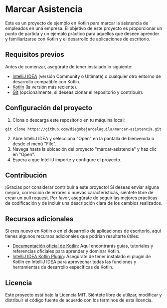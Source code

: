 # Marcar Asistencia

Este es un proyecto de ejemplo en Kotlin para marcar la asistencia de empleados en una empresa. El objetivo de este proyecto es proporcionar un punto de partida y un ejemplo práctico para aquellos que deseen aprender y familiarizarse con Kotlin y el desarrollo de aplicaciones de escritorio.

## Requisitos previos

Antes de comenzar, asegúrate de tener instalado lo siguiente:

- [IntelliJ IDEA](https://www.jetbrains.com/idea/) (versión Community o Ultimate) o cualquier otro entorno de desarrollo compatible con Kotlin.
- [Kotlin](https://kotlinlang.org/) (la versión más reciente).
- [Git](https://git-scm.com/) (opcionalmente, si deseas clonar el repositorio y contribuir).

## Configuración del proyecto

1. Clona o descarga este repositorio en tu máquina local:

```
git clone https://github.com/diegobejardelaguila/marcar-asistencia.git
```
2. Abre IntelliJ IDEA y selecciona "Open" en la pantalla de bienvenida o desde el menú "File".
3. Navega hasta la ubicación del proyecto "marcar-asistencia" y haz clic en "Open".
4. Espera a que IntelliJ importe y configure el proyecto.

## Contribución

¡Gracias por considerar contribuir a este proyecto! Si deseas enviar alguna mejora, corrección de errores o nuevas características, siéntete libre de crear un pull request. Por favor, asegúrate de seguir las mejores prácticas de codificación y de incluir una descripción clara de los cambios realizados.

## Recursos adicionales

Si eres nuevo en Kotlin o en el desarrollo de aplicaciones de escritorio, aquí tienes algunos recursos adicionales que podrían resultarte útiles:

- [Documentación oficial de Kotlin](https://kotlinlang.org/docs/home.html): Aquí encontrarás guías, tutoriales y referencias oficiales para aprender y dominar Kotlin.
- [IntelliJ IDEA Kotlin Plugin](https://kotlinlang.org/docs/ide.html): Asegúrate de tener instalado el plugin de Kotlin en IntelliJ IDEA para aprovechar todas las funciones y herramientas de desarrollo específicas de Kotlin.

## Licencia

Este proyecto está bajo la Licencia MIT. Siéntete libre de utilizar, modificar y distribuir el código fuente de acuerdo con los términos de esta licencia.
